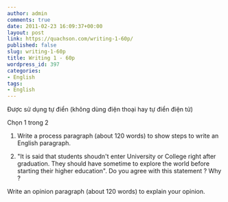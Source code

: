 ```yaml
---
author: admin
comments: true
date: 2011-02-23 16:09:37+00:00
layout: post
link: https://quachson.com/writing-1-60p/
published: false
slug: writing-1-60p
title: Writing 1 - 60p
wordpress_id: 397
categories:
- English
tags:
- English
---
```







Được sử dụng tự điển (không dùng điện thoại hay tự điển điện tử)

Chọn 1 trong 2

1. Write a process paragraph (about 120 words) to show steps to write an English paragraph.

2.  "It is said that students shoudn't enter University or College right  after graduation. They should have sometime to explore the world before  starting their higher education". Do you agree with this statement ? Why  ?

Write an opinion paragraph (about 120 words) to explain your opinion.





